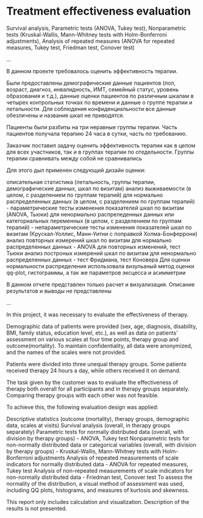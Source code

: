 # Treatment effectiveness evaluation
Survival analysis, Parametric tests (ANOVA, Tukey test), Nonparametric tests (Kruskal-Wallis, Mann-Whitney tests with Holm-Bonferroni adjustments), Analysis of repeated measures (ANOVA for repeated measures, Tukey test, Friedman test, Conover test)

...

В данном проекте требовалось оценить эффективность терапии.

Были предоставлены демографические данные пациентов (пол, возраст, диагноз, инвалидность, ИМТ, семейный статус, уровень образования и т.д.), данные оценки пациентов по различным шкалам в четырех контрольных точках по времени и данные о группе терапии и летальности. Для соблюдения конфиденциальности все данные обезличены и названия шкал не приводятся.

Пациенты были разбиты на три неравные группы терапии. Часть пациентов получала терапию 24 часа в сутки, часть по требованию.

Заказчик поставил задачу оценить эффективность терапии как в целом для всех участников, так и в группах терапии по отедельности. Группы терапии сравнивать между собой не сравнивались

Для этого дыл применен следующий дизайн оценки:

описательная статистика (летальность, группы терапии, демографические данных, шкал по визитам)
анализ выживаемости (в целом, с разделением по группам терапий)
для нормально распределенных данных (в целом, с разделением по группам терапий) - параметрические тесты изменения показателей шкал по визитам (ANOVA, Тьюки)
для ненормально распреледенных данных или категориальных переменных (в целом, с разделением по группам терапий) - непараметрические тесты изменения показателей шкал по визитам (Крускал-Уоллис, Манн-Уитни с поправкой Холма-Бонферрони)
анализ повторных измерений шкал по визитам для нормально распределенных данных - ANOVA для повторных изменений, тест Тьюки
анализ построных измерений шкал по визитам для ненормально распределенных данных - тест Фридмана, тест Коновера
Для оценки нормальности распределения использовала визульаный метод оценки qq-plot, гистограммы, а так же параметров эксцесса и асимметрии

В данном отчете представлен только расчет и визуализация. Описание результатов и выводы не представлены

...

In this project, it was necessary to evaluate the effectiveness of therapy.

Demographic data of patients were provided (sex, age, diagnosis, disability, BMI, family status, education level, etc.), as well as data on patients' assessment on various scales at four time points, therapy group and outcome(mortality). To maintain confidentiality, all data were anonymized, and the names of the scales were not provided.

Patients were divided into three unequal therapy groups. Some patients received therapy 24 hours a day, while others received it on demand.

The task given by the customer was to evaluate the effectiveness of therapy both overall for all participants and in therapy groups separately. Comparing therapy groups with each other was not feasible.

To achieve this, the following evaluation design was applied:

Descriptive statistics (outcome (mortality), therapy groups, demographic data, scales at visits)
Survival analysis (overall, in therapy groups separately)
Parametric tests for normally distributed data (overall, with division by therapy groups) - ANOVA, Tukey test
Nonparametric tests for non-normally distributed data or categorical variables (overall, with division by therapy groups) - Kruskal-Wallis, Mann-Whitney tests with Holm-Bonferroni adjustments
Analysis of repeated measurements of scale indicators for normally distributed data - ANOVA for repeated measures, Tukey test
Analysis of non-repeated measurements of scale indicators for non-normally distributed data - Friedman test, Conover test
To assess the normality of the distribution, a visual method of assessment was used, including QQ plots, histograms, and measures of kurtosis and skewness.

This report only includes calculation and visualization. Description of the results is not presented.

